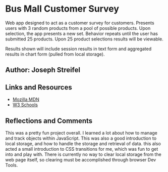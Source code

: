 # Bus Mall Customer Survey

Web app designed to act as a customer survey for customers. Presents users with 3 random products from a pool of possible products. Upon selection, the app presents a new set. Behavior repeats until the user has submitted 25 products. Upon 25 product selections results will be viewable.

Results shown will include session results in text form and aggregated results in chart form (pulled from local storage).

## Author: Joseph Streifel

## Links and Resources

* [Mozilla MDN](https://developer.mozilla.org/en-US/)
* [W3 Schools](https://www.w3schools.com/)

## Reflections and Comments

This was a pretty fun project overall. I learned a lot about how to manage and track objects within JavaScript. This was also a good introduction to local storage, and how to handle the storage and retrieval of data. this also acted a small introduction to CSS transitions for me, which was fun to get into and play with. There is currently no way to clear local storage from the web page itself, so clearing must be accomplished through browser Dev Tools.
